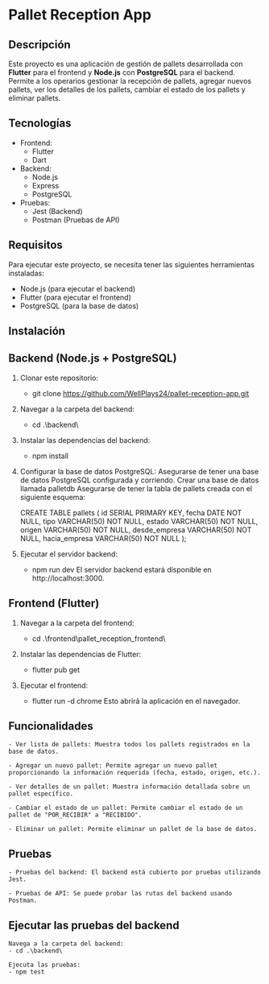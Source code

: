 # Pallet Reception App

## Descripción

Este proyecto es una aplicación de gestión de pallets desarrollada con **Flutter** para el frontend y **Node.js** con **PostgreSQL** para el backend. Permite a los operarios gestionar la recepción de pallets, agregar nuevos pallets, ver los detalles de los pallets, cambiar el estado de los pallets y eliminar pallets.

## Tecnologías

- Frontend: 
  - Flutter
  - Dart
- Backend: 
  - Node.js
  - Express
  - PostgreSQL
- Pruebas:
  - Jest (Backend)
  - Postman (Pruebas de API)

## Requisitos

Para ejecutar este proyecto, se necesita tener las siguientes herramientas instaladas:

- Node.js (para ejecutar el backend)
- Flutter (para ejecutar el frontend)
- PostgreSQL (para la base de datos)

## Instalación

## Backend (Node.js + PostgreSQL)

1. Clonar este repositorio:

   - git clone https://github.com/WellPlays24/pallet-reception-app.git

2. Navegar a la carpeta del backend:

    - cd .\backend\

3. Instalar las dependencias del backend:

    - npm install

4. Configurar la base de datos PostgreSQL:
    Asegurarse de tener una base de datos PostgreSQL configurada y corriendo.
    Crear una base de datos llamada palletdb 
    Asegurarse de tener la tabla de pallets creada con el siguiente esquema:

    CREATE TABLE pallets (
        id SERIAL PRIMARY KEY,
        fecha DATE NOT NULL,
        tipo VARCHAR(50) NOT NULL,
        estado VARCHAR(50) NOT NULL,
        origen VARCHAR(50) NOT NULL,
        desde_empresa VARCHAR(50) NOT NULL,
        hacia_empresa VARCHAR(50) NOT NULL
    );

5. Ejecutar el servidor backend:

    - npm run dev
    El servidor backend estará disponible en http://localhost:3000.


## Frontend (Flutter)

1. Navegar a la carpeta del frontend:

    - cd .\frontend\pallet_reception_frontend\

2. Instalar las dependencias de Flutter:

    - flutter pub get

3. Ejecutar el frontend:

    - flutter run -d chrome
    Esto abrirá la aplicación en el navegador.


## Funcionalidades

    - Ver lista de pallets: Muestra todos los pallets registrados en la base de datos.

    - Agregar un nuevo pallet: Permite agregar un nuevo pallet proporcionando la información requerida (fecha, estado, origen, etc.).

    - Ver detalles de un pallet: Muestra información detallada sobre un pallet específico.

    - Cambiar el estado de un pallet: Permite cambiar el estado de un pallet de "POR_RECIBIR" a "RECIBIDO".

    - Eliminar un pallet: Permite eliminar un pallet de la base de datos.

## Pruebas

    - Pruebas del backend: El backend está cubierto por pruebas utilizando Jest.

    - Pruebas de API: Se puede probar las rutas del backend usando Postman.   

## Ejecutar las pruebas del backend

    Navega a la carpeta del backend:
    - cd .\backend\

    Ejecuta las pruebas:
    - npm test




